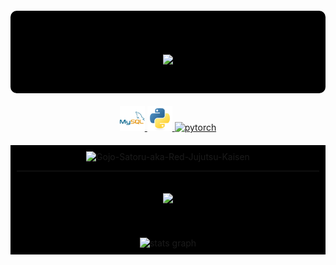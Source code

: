 <div align="center" style="background-color: #000000; padding: 20px; border-radius: 10px; margin: 20px 0;">
  <h1>
    <img src="https://readme-typing-svg.herokuapp.com/?font=JetBrains+Mono&size=48&center=true&vCenter=true&width=600&height=80&duration=3000&color=E10008&lines=꧁+NEURAL+WIRED+꧂" />
  </h1>
</div>

<div align="center">
<p align="center"> <a href="https://www.mysql.com/" target="_blank" rel="noreferrer"> <img src="https://raw.githubusercontent.com/devicons/devicon/master/icons/mysql/mysql-original-wordmark.svg" alt="mysql" width="40" height="40"/> </a> <a href="https://www.python.org" target="_blank" rel="noreferrer"> <img src="https://raw.githubusercontent.com/devicons/devicon/master/icons/python/python-original.svg" alt="python" width="40" height="40"/> </a> <a href="https://pytorch.org/" target="_blank" rel="noreferrer"> <img src="https://www.vectorlogo.zone/logos/pytorch/pytorch-icon.svg" alt="pytorch" width="40" height="40"/> </a> </p>

  
  <div align="center" style="background-color: #000000; padding: 10px; margin: 20px 0;">

  <img width="1600" height="1200" alt="Gojo-Satoru-aka-Red-Jujutsu-Kaisen" src="https://github.com/user-attachments/assets/4397dd35-239a-4dc1-8bf2-c5391bdf087d" />

---

<div align="center" style="background-color: #000000; padding: 15px; border-radius: 5px; margin: 20px 0;">
  <img src="https://readme-typing-svg.herokuapp.com/?font=Fira+Code&size=16&center=true&vCenter=true&width=600&height=80&duration=4000&color=E10008&lines=>>>+INITIALIZING+WHITE+DEATH+PROTOCOL...;>>>+DATA+STARTED+IN+THE+NEURAL+NETWORK;>>>+YOUR+BLADE+IS+READY+TO+OFFER+THE+DESTINATION"/>
</div>

<br>
  
<div align="center">
  <img src="https://github-readme-stats.vercel.app/api?username=bernardinhoh&hide_title=true&hide_rank=true&show_icons=true&include_all_commits=true&count_private=true&disable_animations=false&theme=shadow_red&locale=pt-br&hide_border=false" height="150" alt="stats graph"  />

</div>



</div>
